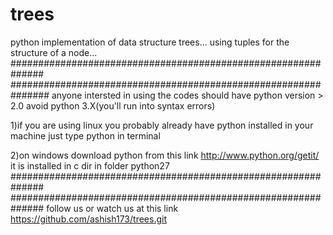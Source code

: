 trees
=====

python implementation of data structure trees...
using tuples for the structure of a node...
##############################################################
###############################################################
anyone intersted in using the codes should have python version > 2.0 avoid python 3.X(you'll run into syntax errors)


1)if you are using linux you probably already have python installed in your machine just type python in terminal


2)on windows download python from this link http://www.python.org/getit/ it is installed in c dir in folder python27
##############################################################
##############################################################
follow us or watch us at this link https://github.com/ashish173/trees.git
